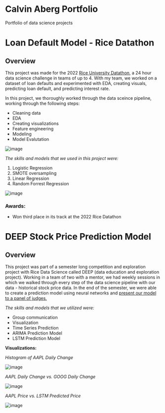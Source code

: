 # Calvin Aberg Portfolio
Portfolio of data science projects

# Loan Default Model - Rice Datathon
## Overview
This project was made for the 2022 [Rice University Datathon](https://datathon.rice.edu), a 24 hour data science challenge in teams of up to 4. With my team, we worked on a dataset of loan defaults and experimented with EDA, creating visuals, predicting loan default, and predicting interest rate.

In this project, we thoroughly worked through the data sceince pipeline, working through the following steps: 
- Cleaning data
- EDA
- Creating visualizations
- Feature engineering
- Modeling
- Model Evalutation

![image](https://user-images.githubusercontent.com/98669438/192065883-20678092-a56d-4f76-8b7e-556920ed008d.png)

*The skills and models that we used in this project were:*
1. Logistic Regression
2. SMOTE oversampling
3. Linear Regression
4. Random Forrest Regression

![image](https://user-images.githubusercontent.com/98669438/192065938-84868bdc-3698-431e-8a4b-b494ca0596c9.png)

### Awards:
- Won third place in its track at the 2022 Rice Datathon


# DEEP Stock Price Prediction Model
## Overview
This project was part of a semester long competition and exploration project with Rice Data Science called DEEP (data education and exploration project). Working in a team of two with a mentor, we had weekly sessions in which we walked through every step of the data science pipeline with our data - historical stock price data. In the end of the semester, we were able to create a prediction model using neural networks and [present our model to a panel of judges.](https://github.com/calvinaberg1/DEEP_stock_model/blob/main/Calvin%20Aberg%20-%20DEEP%20Final%20Presentation.pptx?raw=true) 

*The skills and models that we utilized were:*
- Group communication
- Visualization
- Time Series Prediction
- ARIMA Prediction Model
- LSTM Prediction Model

**Visualizations:**

*Histogram of AAPL Daily Change*

![image](https://user-images.githubusercontent.com/98669438/194227737-ee47b4b9-b474-42e7-adcd-4a7884d7a06b.png)

*AAPL Daily Change vs. GOOG Daily Change*

![image](https://user-images.githubusercontent.com/98669438/194227968-9b535e06-9e91-446c-9ee9-01715ba9933c.png)

*AAPL Price vs. LSTM Predicted Price*

![image](https://user-images.githubusercontent.com/98669438/194228084-86328516-941e-43f4-a2a0-b3926f9170a2.png)


